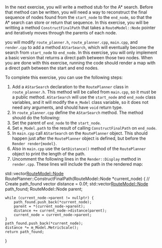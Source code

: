 In the next exercise, you will write a method stub for the A\* search. Before that method can be written, you will need a way to reconstruct the final sequence of nodes found from the `start_node` to the `end_node`, so that the A\* search can store or return that sequence. In this exercise, you will be writting a method `ConstructFinalPath` that takes a `RouteModel::Node` pointer and iteratively moves through the parents of each node. 







you will modify `route_planner.h`, `route_planner.cpp`, `main.cpp`, and `render.cpp` to add a method `AStarSearch`, which will eventually become the search from `start_node` to `end_node`. In this exercise, you will only implement a basic version that returns a direct path between those two nodes. When you are done with this exercise, running the code should render a map with a direct path between the start and end nodes.


To complete this exercise, you can use the following steps:
1. Add a `AStarSearch` declaration to the `RoutePlanner` class in `route_planner.h`. This method will be called from `main.cpp`, so it must be a public method. `AStarSearch` will use the `start_node` and `end_node` class variables, and it will modify the `m_Model` class variable, so it does not need any arguments, and should have `void` return type.
2. In `route_planner.cpp` define the `AStarSearch` method. The method should do the following:
  1. Set the parent of `end_node` to the `start_node`.
  2. Set `m_Model.path` to the result of calling `ConstructFinalPath` on `end_node`.
3. In `main.cpp` call `AStarSearch` on the `RoutePlanner` object. This should happen just after the `RoutePlanner` object is defined, but before the `Render render{model}`. 
4. Also in `main.cpp` use the `GetDistance()` method of the `RoutePlanner` object to print the length of the path.
5. Uncomment the following lines in the `Render::Display` method in `render.cpp`. These lines will include the path in the rendered map:

std::vector<RouteModel::Node> RoutePlanner::ConstructFinalPath(RouteModel::Node *current_node) {
    // Create path_found vector
    distance = 0.0f;
    std::vector<RouteModel::Node> path_found;
    RouteModel::Node parent;

    while (current_node->parent != nullptr) {
        path_found.push_back(*current_node);
        parent = *(current_node->parent);
        distance += current_node->distance(parent);
        current_node = current_node->parent;
    }
    path_found.push_back(*current_node);
    distance *= m_Model.MetricScale();
    return path_found;
}